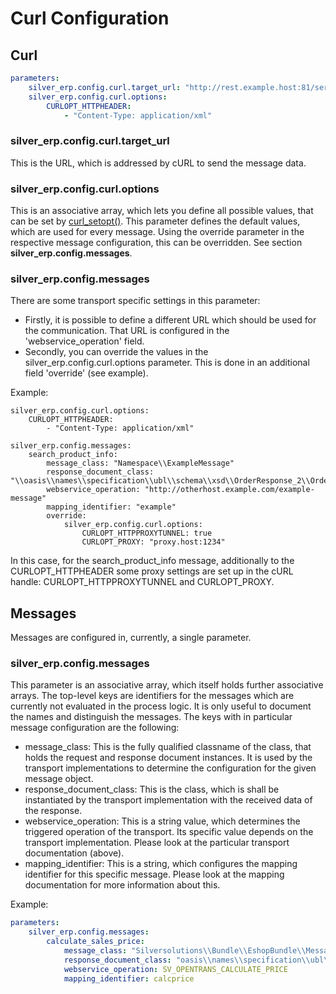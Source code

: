 # Curl Configuration

## Curl

``` yaml
parameters:
    silver_erp.config.curl.target_url: "http://rest.example.host:81/service"
    silver_erp.config.curl.options:
        CURLOPT_HTTPHEADER:
            - "Content-Type: application/xml"
```

### silver_erp.config.curl.target_url

This is the URL, which is addressed by cURL to send the message data.

### silver_erp.config.curl.options

This is an associative array, which lets you define all possible values, that can be set by [curl_setopt()](http://www.php.net/manual/en/function.curl-setopt.php). This parameter defines the default values, which are used for every message. Using the override parameter in the respective message configuration, this can be overridden. See section **silver_erp.config.messages**.

### silver_erp.config.messages

There are some transport specific settings in this parameter:

  - Firstly, it is possible to define a different URL which should be used for the communication. That URL is configured in the 'webservice_operation' field.
  - Secondly, you can override the values in the silver_erp.config.curl.options parameter. This is done in an additional field 'override' (see example).

Example:

``` 
silver_erp.config.curl.options:
    CURLOPT_HTTPHEADER:
        - "Content-Type: application/xml"

silver_erp.config.messages:
    search_product_info:
        message_class: "Namespace\\ExampleMessage"
        response_document_class: "\\oasis\\names\\specification\\ubl\\schema\\xsd\\OrderResponse_2\\OrderResponse"
        webservice_operation: "http://otherhost.example.com/example-message"
        mapping_identifier: "example"
        override:
            silver_erp.config.curl.options:
                CURLOPT_HTTPPROXYTUNNEL: true
                CURLOPT_PROXY: "proxy.host:1234" 
```

In this case, for the search_product_info message, additionally to the CURLOPT_HTTPHEADER some proxy settings are set up in the cURL handle: CURLOPT_HTTPPROXYTUNNEL and CURLOPT_PROXY.

## Messages

Messages are configured in, currently, a single parameter.

### silver_erp.config.messages

This parameter is an associative array, which itself holds further associative arrays. The top-level keys are identifiers for the messages which are currently not evaluated in the process logic. It is only useful to document the names and distinguish the messages. The keys with in particular message configuration are the following:

- message_class: This is the fully qualified classname of the class, that holds the request and response document instances. It is used by the transport implementations to determine the configuration for the given message object.
- response_document_class: This is the class, which is shall be instantiated by the transport implementation with the received data of the response.
- webservice_operation: This is a string value, which determines the triggered operation of the transport. Its specific value depends on the transport implementation. Please look at the particular transport documentation (above).
- mapping_identifier: This is a string, which configures the mapping identifier for this specific message. Please look at the mapping documentation for more information about this.

Example:

``` yaml
parameters:
    silver_erp.config.messages:
        calculate_sales_price:
            message_class: "Silversolutions\\Bundle\\EshopBundle\\Message\\CalculateSalesPriceMessage"
            response_document_class: "oasis\\names\\specification\\ubl\\schema\\xsd\\OrderResponse_2\\OrderResponse"
            webservice_operation: SV_OPENTRANS_CALCULATE_PRICE
            mapping_identifier: calcprice
```
